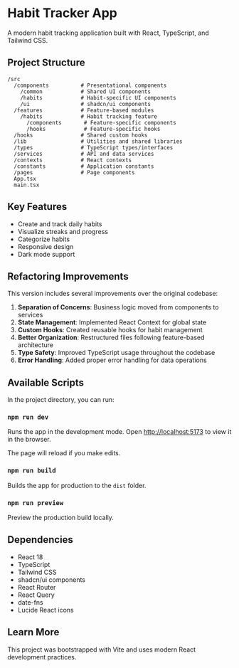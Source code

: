# Habit Tracker App

A modern habit tracking application built with React, TypeScript, and Tailwind CSS.

## Project Structure

```
/src
  /components          # Presentational components
    /common            # Shared UI components
    /habits            # Habit-specific UI components
    /ui                # shadcn/ui components
  /features            # Feature-based modules
    /habits            # Habit tracking feature
      /components       # Feature-specific components
      /hooks            # Feature-specific hooks
  /hooks               # Shared custom hooks
  /lib                 # Utilities and shared libraries
  /types               # TypeScript types/interfaces
  /services            # API and data services
  /contexts            # React contexts
  /constants           # Application constants
  /pages               # Page components
  App.tsx
  main.tsx
```

## Key Features

- Create and track daily habits
- Visualize streaks and progress
- Categorize habits
- Responsive design
- Dark mode support

## Refactoring Improvements

This version includes several improvements over the original codebase:

1. **Separation of Concerns**: Business logic moved from components to services
2. **State Management**: Implemented React Context for global state
3. **Custom Hooks**: Created reusable hooks for habit management
4. **Better Organization**: Restructured files following feature-based architecture
5. **Type Safety**: Improved TypeScript usage throughout the codebase
6. **Error Handling**: Added proper error handling for data operations

## Available Scripts

In the project directory, you can run:

### `npm run dev`

Runs the app in the development mode.
Open [http://localhost:5173](http://localhost:5173) to view it in the browser.

The page will reload if you make edits.

### `npm run build`

Builds the app for production to the `dist` folder.

### `npm run preview`

Preview the production build locally.

## Dependencies

- React 18
- TypeScript
- Tailwind CSS
- shadcn/ui components
- React Router
- React Query
- date-fns
- Lucide React icons

## Learn More

This project was bootstrapped with Vite and uses modern React development practices.